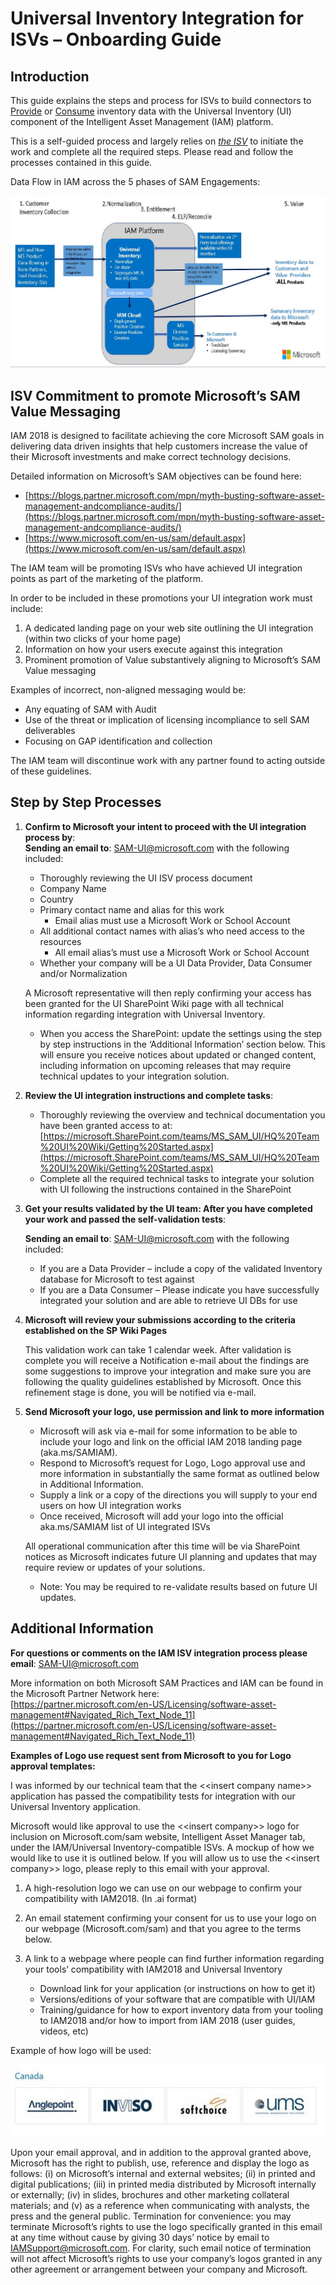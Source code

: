 # Universal Inventory Integration for ISVs – Onboarding Guide

## Introduction

This guide explains the steps and process for ISVs to build connectors to <ins>Provide</ins> or <ins>Consume</ins> inventory data with the Universal Inventory (UI) component of the Intelligent Asset Management (IAM) platform.

This is a self-guided process and largely relies on <ins>*the ISV*</ins> to initiate the work and complete all the required steps. Please read and follow the processes contained in this guide.

Data Flow in IAM across the 5 phases of SAM Engagements:

![Data_Flow_IAM](media/Data_Flow_IAM.jpg)

## ISV Commitment to promote Microsoft’s SAM Value Messaging

IAM 2018 is designed to facilitate achieving the core Microsoft SAM goals in delivering data driven insights that help customers increase the value of their Microsoft investments and make correct technology decisions.

Detailed information on Microsoft’s SAM objectives can be found here:

- [https://blogs.partner.microsoft.com/mpn/myth-busting-software-asset-management-andcompliance-audits/](https://blogs.partner.microsoft.com/mpn/myth-busting-software-asset-management-andcompliance-audits/)
- [https://www.microsoft.com/en-us/sam/default.aspx](https://www.microsoft.com/en-us/sam/default.aspx)

The IAM team will be promoting ISVs who have achieved UI integration points as part of the marketing of the platform.

In order to be included in these promotions your UI integration work must include:

1. A dedicated landing page on your web site outlining the UI integration (within two clicks of your home page)
1. Information on how your users execute against this integration
1. Prominent promotion of Value substantively aligning to Microsoft’s SAM Value messaging

Examples of incorrect, non-aligned messaging would be:

- Any equating of SAM with Audit
- Use of the threat or implication of licensing incompliance to sell SAM deliverables
- Focusing on GAP identification and collection

The IAM team will discontinue work with any partner found to acting outside of these guidelines.

## Step by Step Processes

1. **Confirm to Microsoft your intent to proceed with the UI integration process by**:  
   **Sending an email to**: SAM-UI@microsoft.com with the following included:
   - Thoroughly reviewing the UI ISV process document
   - Company Name
   - Country
   - Primary contact name and alias for this work
     - Email alias must use a Microsoft Work or School Account
   - All additional contact names with alias’s who need access to the resources
     - All email alias’s must use a Microsoft Work or School Account
   - Whether your company will be a UI Data Provider, Data Consumer and/or Normalization

   A Microsoft representative will then reply confirming your access has been granted for the UI SharePoint Wiki page with all technical information regarding integration with Universal Inventory.

   - When you access the SharePoint: update the settings using the step by step instructions in the ‘Additional Information’ section below. This will ensure you receive notices about updated or changed content, including information on upcoming releases that may require technical updates to your integration solution.

1. **Review the UI integration instructions and complete tasks**:

    - Thoroughly reviewing the overview and technical documentation you have been granted access to at: [https://microsoft.SharePoint.com/teams/MS_SAM_UI/HQ%20Team%20UI%20Wiki/Getting%20Started.aspx](https://microsoft.SharePoint.com/teams/MS_SAM_UI/HQ%20Team%20UI%20Wiki/Getting%20Started.aspx)
    - Complete all the required technical tasks to integrate your solution with UI following the instructions contained in the SharePoint

1. **Get your results validated by the UI team: After you have completed your work and passed the self-validation tests**:

   **Sending an email to**: SAM-UI@microsoft.com with the following included:

   - If you are a Data Provider – include a copy of the validated Inventory database for Microsoft to test against
   - If you are a Data Consumer – Please indicate you have successfully integrated your solution and are able to retrieve UI DBs for use

1. **Microsoft will review your submissions according to the criteria established on the SP Wiki Pages**

   This validation work can take 1 calendar week. After validation is complete you will receive a Notification e-mail about the findings are some suggestions to improve your integration and make sure you are following the quality guidelines established by Microsoft. Once this refinement stage is done, you will be notified via e-mail.

1. **Send Microsoft your logo, use permission and link to more information**

   - Microsoft will ask via e-mail for some information to be able to include your logo and link on the official IAM 2018 landing page (aka&#46;ms/SAMIAM).
   - Respond to Microsoft’s request for Logo, Logo approval use and more information in substantially the same format as outlined below in Additional Information.
   - Supply a link or a copy of the directions you will supply to your end users on how UI integration works
   - Once received, Microsoft will add your logo into the official aka&#46;ms/SAMIAM list of UI integrated ISVs

   All operational communication after this time will be via SharePoint notices as Microsoft indicates future UI planning and updates that may require review or updates of your solutions.

   - Note: You may be required to re-validate results based on future UI updates.

## Additional Information

**For questions or comments on the IAM ISV integration process please email**: SAM-UI@microsoft.com

More information on both Microsoft SAM Practices and IAM can be found in the Microsoft Partner Network here:  
[https://partner.microsoft.com/en-US/Licensing/software-asset-management#Navigated_Rich_Text_Node_11](https://partner.microsoft.com/en-US/Licensing/software-asset-management#Navigated_Rich_Text_Node_11)

**Examples of Logo use request sent from Microsoft to you for Logo approval templates:**

I was informed by our technical team that the &lt;&lt;insert company name&gt;&gt; application has passed the compatibility tests for integration with our Universal Inventory application.

Microsoft would like approval to use the &lt;&lt;insert company&gt;&gt; logo for inclusion on Microsoft&#46;com/sam website, Intelligent Asset Manager tab, under the IAM/Universal Inventory-compatible ISVs. A mockup of how we would like to use it is outlined below. If you will allow us to use the &lt;&lt;insert company&gt;&gt; logo, please reply to this email with your approval.

1. A high-resolution logo we can use on our webpage to confirm your compatibility with IAM2018. (In .ai format)
1. An email statement confirming your consent for us to use your logo on our webpage (Microsoft&#46;com/sam) and that you agree to the terms below.
1. A link to a webpage where people can find further information regarding your tools’ compatibility with IAM2018 and Universal Inventory

   - Download link for your application (or instructions on how to get it)
   - Versions/editions of your software that are compatible with UI/IAM
   - Training/guidance for how to export inventory data from your tooling to IAM2018 and/or how to import from IAM 2018 (user guides, videos, etc)

Example of how logo will be used:

![Example Logos](media/Example_Logos.jpg)

Upon your email approval, and in addition to the approval granted above, Microsoft has the right to publish, use, reference and display the logo as follows: (i) on Microsoft’s internal and external websites; (ii) in printed and digital publications; (iii) in printed media distributed by Microsoft internally or externally; (iv) in slides, brochures and other marketing collateral materials; and (v) as a reference when communicating with analysts, the press and the general public. Termination for convenience: you may terminate Microsoft’s rights to use the logo specifically granted in this email at any time without cause by giving 30 days’ notice by email to IAMSupport@microsoft.com. For clarity, such email notice of termination will not affect Microsoft’s rights to use your company’s logos granted in any other agreement or arrangement between your company and Microsoft.